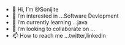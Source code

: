 - 👋 Hi, I’m @Sonijite
- 👀 I’m interested in ...Software Devlopment
- 🌱 I’m currently learning ...java 
- 💞️ I’m looking to collaborate on ...
- 📫 How to reach me ...twitter,linkedln

<!---
Sonijite/Sonijite is a ✨ special ✨ repository because its `README.md` (this file) appears on your GitHub profile.
You can click the Preview link to take a look at your changes.
--->
